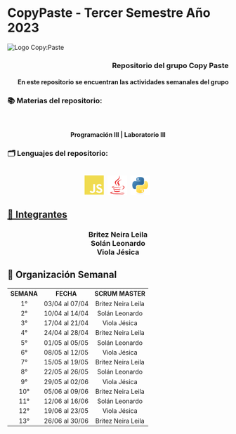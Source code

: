 # CopyPaste - Tercer Semestre Año 2023

![Logo Copy:Paste](https://user-images.githubusercontent.com/103675851/232830051-f665dac5-7813-4c63-8612-a451b562bdf7.jpg)

<div id="header" align="end">
		<h3 align="end">Repositorio del grupo Copy Paste</h3>
		<h4 align="end">En este repositorio se encuentran las actividades semanales del grupo</h4>
</div>

<div >
	<h3> 📚 Materias del repositorio: </h3>
  <br>
  <h4 align="center" >Programación III | Laboratorio III </h4>
  <h3> 🗂 Lenguajes del repositorio:</h3>
	<br>
  <div align="center">
	<img src="https://github.com/devicons/devicon/blob/master/icons/javascript/javascript-plain.svg" title="JavaScrip" alt="JS" width="45" height="45">&nbsp;
	<img src="https://github.com/devicons/devicon/blob/master/icons/java/java-plain.svg" title="Java" alt="JAVA" width="45" height="45">&nbsp;
	<img src="https://github.com/devicons/devicon/blob/master/icons/python/python-original.svg" title="Python" alt="PYTHON" width="45" height="45">&nbsp;
  <br>
  </div>
</div>
<h2><srong><u> 👤 Integrantes</u></srong></h2>
<div align="center">	
<h3>	  
  Britez Neira Leila
  <br>
  Solán Leonardo
  <br>
  Viola Jésica
	
 </div>
 
<h2> 📆 Organización Semanal </h2>
 
<table align="center">
	<tr>
		<th>SEMANA</th>
		<th>FECHA</th>
		<th>SCRUM MASTER</th>
	</tr>
	<tr align="center">
		<td> 1°</td>
		<td>03/04 al 07/04 </td>
		<td>Britez Neira Leila</td>
	</tr>
	<tr align="center">
		<td> 2°</td>
		<td>10/04 al 14/04 </td>
		<td>Solán Leonardo</td>
	</tr>
	<tr align="center">
		<td> 3°</td>
		<td>17/04 al 21/04 </td>
		<td>Viola Jésica</td>
	</tr>
	<tr align="center">
		<td>4°</td>
		<td>24/04 al 28/04 </td>
		<td>Britez Neira Leila</td>
	</tr>
	<tr align="center">
		<td>5°</td>
		<td>01/05 al 05/05 </td>
		<td>Solán Leonardo</td>
	</tr>
	<tr align="center">
		<td>6°</td>
		<td>08/05 al 12/05 </td>
		<td>Viola Jésica</td>
	</tr>
	<tr align="center">
		<td>7°</td>
		<td>15/05 al 19/05 </td>
		<td>Britez Neira Leila</td>
	</tr>
	<tr align="center">
		<td>8°</td>
		<td>22/05 al 26/05 </td>
		<td>Solán Leonardo</td>
	</tr>
	<tr align="center">
		<td>9°</td>
		<td>29/05 al 02/06 </td>
		<td>Viola Jésica</td>
	</tr>
  	<tr align="center">
		<td>10°</td>
		<td>05/06 al 09/06 </td>
		<td>Britez Neira Leila</td>
	</tr>
	<tr align="center">
		<td>11°</td>
		<td>12/06 al 16/06 </td>
		<td>Solán Leonardo</td>
	</tr>
	<tr align="center">
		<td>12°</td>
		<td>19/06 al 23/05 </td>
		<td>Viola Jésica</td>
	</tr>
	<tr align="center">
		<td>13°</td>
		<td>26/06 al 30/06 </td>
		<td>Britez Neira Leila</td>
	</tr>
</table>

